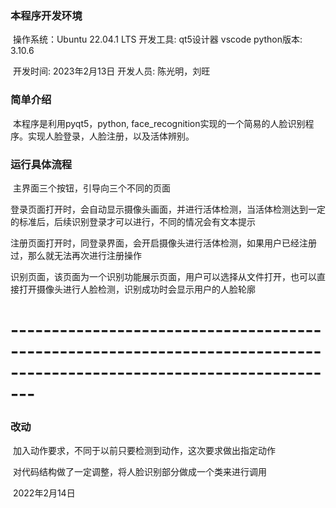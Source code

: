 ### 本程序开发环境 

​	操作系统：Ubuntu 22.04.1 LTS	开发工具: qt5设计器 vscode	python版本: 3.10.6

​	开发时间: 2023年2月13日	开发人员: 陈光明，刘旺



### 简单介绍

​	本程序是利用pyqt5，python, face_recognition实现的一个简易的人脸识别程序。实现人脸登录，人脸注册，以及活体辨别。



### 运行具体流程

​	主界面三个按钮，引导向三个不同的页面

​	登录页面打开时，会自动显示摄像头画面，并进行活体检测，当活体检测达到一定的标准后，后续识别登录才可以进行，不同的情况会有文本提示

​	注册页面打开时，同登录界面，会开启摄像头进行活体检测，如果用户已经注册过，那么就无法再次进行注册操作

​	识别页面，该页面为一个识别功能展示页面，用户可以选择从文件打开，也可以直接打开摄像头进行人脸检测，识别成功时会显示用户的人脸轮廓



# ---------------------------------------------------------------------------------------------------------------------

### 改动

​	加入动作要求，不同于以前只要检测到动作，这次要求做出指定动作

​	对代码结构做了一定调整，将人脸识别部分做成一个类来进行调用

​																								2022年2月14日
